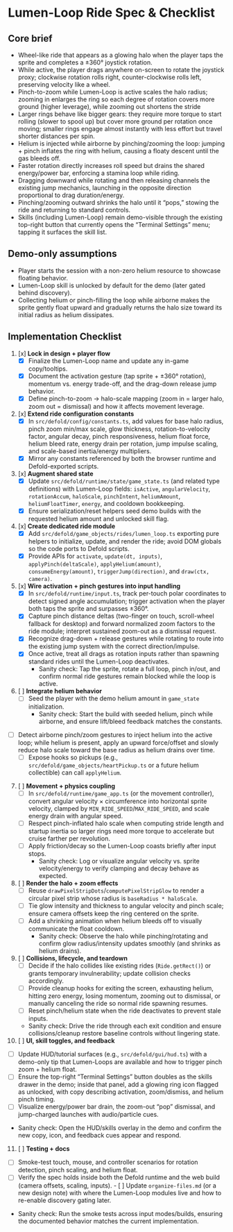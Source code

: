 # Lumen-Loop Ride Spec & Checklist
## Core brief
- Wheel-like ride that appears as a glowing halo when the player taps the sprite and completes a ±360° joystick rotation.
- While active, the player drags anywhere on-screen to rotate the joystick proxy; clockwise rotation rolls right, counter-clockwise rolls left, preserving velocity like a wheel.
- Pinch-to-zoom while Lumen-Loop is active scales the halo radius; zooming in enlarges the ring so each degree of rotation covers more ground (higher leverage), while zooming out shortens the stride
- Larger rings behave like bigger gears: they require more torque to start rolling (slower to spool up) but cover more ground per rotation once moving; smaller rings engage almost instantly with less effort but travel shorter distances per spin.
- Helium is injected while airborne by pinching/zooming the loop: jumping + pinch inflates the ring with helium, causing a floaty descent until the gas bleeds off.
- Faster rotation directly increases roll speed but drains the shared energy/power bar, enforcing a stamina loop while riding.
- Dragging downward while rotating and then releasing channels the existing jump mechanics, launching in the opposite direction proportional to drag duration/energy.
- Pinching/zooming outward shrinks the halo until it “pops,” stowing the ride and returning to standard controls.
- Skills (including Lumen-Loop) remain demo-visible through the existing top-right button that currently opens the “Terminal Settings” menu; tapping it surfaces the skill list.
## Demo-only assumptions
- Player starts the session with a non-zero helium resource to showcase floating behavior.
- Lumen-Loop skill is unlocked by default for the demo (later gated behind discovery).
- Collecting helium or pinch-filling the loop while airborne makes the sprite gently float upward and gradually returns the halo size toward its initial radius as helium dissipates.
## Implementation Checklist
1. [x] **Lock in design + player flow**
   - [x] Finalize the Lumen-Loop name and update any in-game copy/tooltips.
   - [x] Document the activation gesture (tap sprite + ±360° rotation), momentum vs. energy trade-off, and the drag-down release jump behavior.
   - [x] Define pinch-to-zoom → halo-scale mapping (zoom in = larger halo, zoom out = dismissal) and how it affects movement leverage.
2. [x] **Extend ride configuration constants**
   - [x] In `src/defold/config/constants.ts`, add values for base halo radius, pinch zoom min/max scale, glow thickness, rotation-to-velocity factor, angular decay, pinch responsiveness, helium float force, helium bleed rate, energy drain per rotation, jump impulse scaling, and scale-based inertia/energy multipliers.
   - [x] Mirror any constants referenced by both the browser runtime and Defold-exported scripts.
3. [x] **Augment shared state**
   - [x] Update `src/defold/runtime/state/game_state.ts` (and related type definitions) with Lumen-Loop fields: `isActive`, `angularVelocity`, `rotationAccum`, `haloScale`, `pinchIntent`, `heliumAmount`, `heliumFloatTimer`, `energy`, and cooldown bookkeeping.
   - [x] Ensure serialization/reset helpers seed demo builds with the requested helium amount and unlocked skill flag.
4. [x] **Create dedicated ride module**
   - [x] Add `src/defold/game_objects/rides/lumen_loop.ts` exporting pure helpers to initialize, update, and render the ride; avoid DOM globals so the code ports to Defold scripts.
   - [x] Provide APIs for `activate`, `update(dt, inputs)`, `applyPinch(deltaScale)`, `applyHelium(amount)`, `consumeEnergy(amount)`, `triggerJump(direction)`, and `draw(ctx, camera)`.
5. [x] **Wire activation + pinch gestures into input handling**
   - [x] In `src/defold/runtime/input.ts`, track per-touch polar coordinates to detect signed angle accumulation; trigger activation when the player both taps the sprite and surpasses ±360°.
   - [x] Capture pinch distance deltas (two-finger on touch, scroll-wheel fallback for desktop) and forward normalized zoom factors to the ride module; interpret sustained zoom-out as a dismissal request.
   - [x] Recognize drag-down + release gestures while rotating to route into the existing jump system with the correct direction/impulse.
   - [x] Once active, treat all drags as rotation inputs rather than spawning standard rides until the Lumen-Loop deactivates.
      - Sanity check: Tap the sprite, rotate a full loop, pinch in/out, and confirm normal ride gestures remain blocked while the loop is active.
6. [ ] **Integrate helium behavior**
   - [ ] Seed the player with the demo helium amount in `game_state` initialization.
      - Sanity check: Start the build with seeded helium, pinch while airborne, and ensure lift/bleed feedback matches the constants.
 - [ ] Detect airborne pinch/zoom gestures to inject helium into the active loop; while helium is present, apply an upward force/offset and slowly reduce halo scale toward the base radius as helium drains over time.
   - [ ] Expose hooks so pickups (e.g., `src/defold/game_objects/heartPickup.ts` or a future helium collectible) can call `applyHelium`.
7. [ ] **Movement + physics coupling**
   - [ ] In `src/defold/runtime/game_app.ts` (or the movement controller), convert angular velocity × circumference into horizontal sprite velocity, clamped by `MIN_RIDE_SPEED`/`MAX_RIDE_SPEED`, and scale energy drain with angular speed.
   - [ ] Respect pinch-inflated halo scale when computing stride length and startup inertia so larger rings need more torque to accelerate but cruise farther per revolution.
   - [ ] Apply friction/decay so the Lumen-Loop coasts briefly after input stops.
      - Sanity check: Log or visualize angular velocity vs. sprite velocity/energy to verify clamping and decay behave as expected.
8. [ ] **Render the halo + zoom effects**
   - [ ] Reuse `drawPixelStripDots`/`computePixelStripGlow` to render a circular pixel strip whose radius is `baseRadius * haloScale`.
   - [ ] Tie glow intensity and thickness to angular velocity and pinch scale; ensure camera offsets keep the ring centered on the sprite.
   - [ ] Add a shrinking animation when helium bleeds off to visually communicate the float cooldown.
      - Sanity check: Observe the halo while pinching/rotating and confirm glow radius/intensity updates smoothly (and shrinks as helium drains).
9. [ ] **Collisions, lifecycle, and teardown**
   - [ ] Decide if the halo collides like existing rides (`Ride.getRect()`) or grants temporary invulnerability; update collision checks accordingly.
   - [ ] Provide cleanup hooks for exiting the screen, exhausting helium, hitting zero energy, losing momentum, zooming out to dismissal, or manually canceling the ride so normal ride spawning resumes.
   - [ ] Reset pinch/helium state when the ride deactivates to prevent stale inputs.
   - Sanity check: Drive the ride through each exit condition and ensure collisions/cleanup restore baseline controls without lingering state.
10. [ ] **UI, skill toggles, and feedback**
   - [ ] Update HUD/tutorial surfaces (e.g., `src/defold/gui/hud.ts`) with a demo-only tip that Lumen-Loops are available and how to trigger pinch zoom + helium float.
   - [ ] Ensure the top-right “Terminal Settings” button doubles as the skills drawer in the demo; inside that panel, add a glowing ring icon flagged as unlocked, with copy describing activation, zoom/dismiss, and helium pinch timing.
   - [ ] Visualize energy/power bar drain, the zoom-out “pop” dismissal, and jump-charged launches with audio/particle cues.
   - Sanity check: Open the HUD/skills overlay in the demo and confirm the new copy, icon, and feedback cues appear and respond.
11. [ ] **Testing + docs**
   - [ ] Smoke-test touch, mouse, and controller scenarios for rotation detection, pinch scaling, and helium float.
   - [ ] Verify the spec holds inside both the Defold runtime and the web build (camera offsets, scaling, inputs).
    - [ ] Update `organize-files.md` (or a new design note) with where the Lumen-Loop modules live and how to re-enable discovery gating later.
   - Sanity check: Run the smoke tests across input modes/builds, ensuring the documented behavior matches the current implementation.